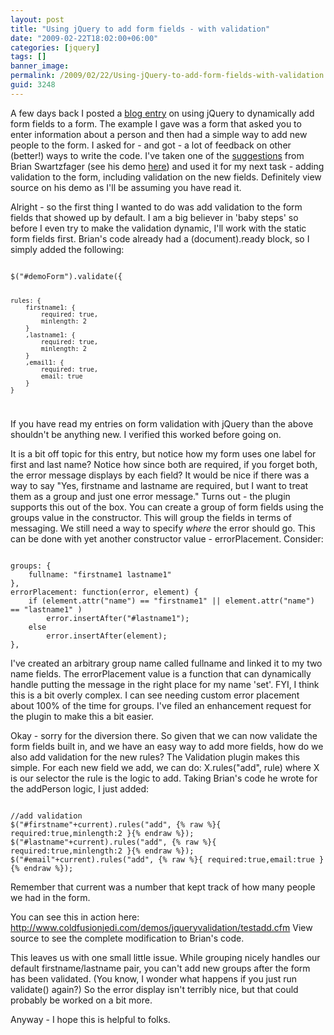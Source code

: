 ```yaml
---
layout: post
title: "Using jQuery to add form fields - with validation"
date: "2009-02-22T18:02:00+06:00"
categories: [jquery]
tags: []
banner_image: 
permalink: /2009/02/22/Using-jQuery-to-add-form-fields-with-validation
guid: 3248
---
```


A few days back I posted a <a href="http://www.raymondcamden.com/index.cfm/2009/2/19/Using-jQuery-to-add-form-fields">blog entry</a> on using jQuery to dynamically add form fields to a form. The example I gave was a form that asked you to enter information about a person and then had a simple way to add new people to the form. I asked for - and got - a lot of feedback on other (better!) ways to write the code. I've taken one of the <a href="http://www.coldfusionjedi.com/index.cfm/2009/2/19/Using-jQuery-to-add-form-fields#c90BBF0C2-19B9-E658-9D653A9820F0D3BB">suggestions</a> from Brian Swartzfager (see his demo <a href="http://www.swartzfager.org/blog/demoFiles/clonedFields/">here</a>) and used it for my next task - adding validation to the form, including validation on the new fields. Definitely view source on his demo as I'll be assuming you have read it.
<!--more-->
Alright - so the first thing I wanted to do was add validation to the form fields that showed up by default. I am a big believer in 'baby steps' so before I even try to make the validation dynamic, I'll work with the static form fields first. Brian's code already had a (document).ready block, so I simply added the following:

<code>
$("#demoForm").validate({

	rules: {
		firstname1: {
			required: true,
			minlength: 2
		}
		,lastname1: {
			required: true,
			minlength: 2
		}
		,email1: {
			required: true,
			email: true
		}
	}
</code>

If you have read my entries on form validation with jQuery than the above shouldn't be anything new. I verified this worked before going on. 

It is a bit off topic for this entry, but notice how my form uses one label for first and last name? Notice how since both are required, if you forget both, the error message displays by each field? It would be nice if there was a way to say "Yes, firstname and lastname are required, but I want to treat them as a group and just one error message." Turns out - the plugin supports this out of the box. You can create a group of form fields using the groups value in the constructor. This will group the fields in terms of messaging. We still need a way to specify <i>where</i> the error should go. This can be done with yet another constructor value - errorPlacement. Consider:

<code>
groups: {
	fullname: "firstname1 lastname1"
},
errorPlacement: function(error, element) {
	if (element.attr("name") == "firstname1" || element.attr("name") == "lastname1" )	
		error.insertAfter("#lastname1");
	else
		error.insertAfter(element);
},
</code>

I've created an arbitrary group name called fullname and linked it to my two name fields. The errorPlacement value is a function that can dynamically handle putting the message in the right place for my name 'set'. FYI, I think this is a bit overly complex. I can see needing custom error placement about 100% of the time for groups. I've filed an enhancement request for the plugin to make this a bit easier. 

Okay - sorry for the diversion there. So given that we can now validate the form fields built in, and we have an easy way to add more fields, how do we also add validation for the new rules? The Validation plugin makes this simple. For each new field we add, we can do:  X.rules("add", rule) where X is our selector the rule is the logic to add. Taking Brian's code he wrote for the addPerson logic, I just added:

<code>
//add validation
$("#firstname"+current).rules("add", {% raw %}{ required:true,minlength:2 }{% endraw %});
$("#lastname"+current).rules("add", {% raw %}{ required:true,minlength:2 }{% endraw %});
$("#email"+current).rules("add", {% raw %}{ required:true,email:true }{% endraw %});
</code>

Remember that current was a number that kept track of how many people we had in the form.

You can see this in action here: <a href="http://www.coldfusionjedi.com/demos/jqueryvalidation/testadd.cfm">http://www.coldfusionjedi.com/demos/jqueryvalidation/testadd.cfm</a> View source to see the complete modification to Brian's code.

This leaves us with one small little issue. While grouping nicely handles our default firstname/lastname pair, you can't add new groups after the form has been validated. (You know, I wonder what happens if you just run validate() again?) So the error display isn't terribly nice, but that could probably be worked on a bit more.

Anyway - I hope this is helpful to folks.